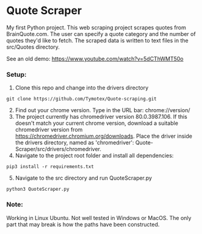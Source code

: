 # Quote Scraper
My first Python project. This web scraping project scrapes quotes from BrainQuote.com. The user can specify a quote category and the number of quotes they'd like to fetch. The scraped data is written to text files in the src/Quotes directory.

See an old demo: https://www.youtube.com/watch?v=5dCThWMT50o

### Setup:
1. Clone this repo and change into the drivers directory
```
git clone https://github.com/Tymotex/Quote-scraping.git
```
2. Find out your chrome version. Type in the URL bar: chrome://version/
3. The project currently has chromedriver version 80.0.3987.106. If this doesn't match your current chrome version, download a suitable chromedriver version from https://chromedriver.chromium.org/downloads. Place the driver inside the drivers directory, named as 'chromedriver': Quote-Scraper/src/drivers/chromedriver. 
4. Navigate to the project root folder and install all dependencies:
```
pip3 install -r requirements.txt
```
5. Navigate to the src directory and run QuoteScraper.py
```
python3 QuoteScraper.py
```
### Note:
Working in Linux Ubuntu. Not well tested in Windows or MacOS. The only part that may break is how the paths have been constructed.
